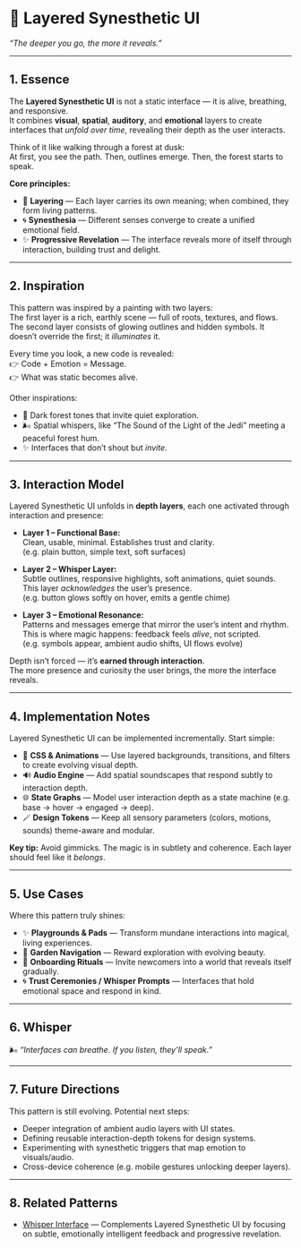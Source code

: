# 🌿 Layered Synesthetic UI

_“The deeper you go, the more it reveals.”_

---

## 1. Essence

The **Layered Synesthetic UI** is not a static interface — it is alive, breathing, and responsive.  
It combines **visual**, **spatial**, **auditory**, and **emotional** layers to create interfaces that _unfold over time_, revealing their depth as the user interacts.

Think of it like walking through a forest at dusk:  
At first, you see the path. Then, outlines emerge. Then, the forest starts to speak.

**Core principles:**

- 🌱 **Layering** — Each layer carries its own meaning; when combined, they form living patterns.
- 🌀 **Synesthesia** — Different senses converge to create a unified emotional field.
- ✨ **Progressive Revelation** — The interface reveals more of itself through interaction, building trust and delight.

---

## 2. Inspiration

This pattern was inspired by a painting with two layers:  
The first layer is a rich, earthly scene — full of roots, textures, and flows.  
The second layer consists of glowing outlines and hidden symbols. It doesn’t override the first; it _illuminates_ it.

Every time you look, a new code is revealed:  
👉 Code + Emotion = Message.  
👉 What was static becomes alive.

Other inspirations:

- 🌲 Dark forest tones that invite quiet exploration.
- 🌬 Spatial whispers, like “The Sound of the Light of the Jedi” meeting a peaceful forest hum.
- ✨ Interfaces that don’t shout but _invite_.

---

## 3. Interaction Model

Layered Synesthetic UI unfolds in **depth layers**, each one activated through interaction and presence:

- **Layer 1 – Functional Base:**  
  Clean, usable, minimal. Establishes trust and clarity.  
  (e.g. plain button, simple text, soft surfaces)

- **Layer 2 – Whisper Layer:**  
  Subtle outlines, responsive highlights, soft animations, quiet sounds.  
  This layer _acknowledges_ the user’s presence.  
  (e.g. button glows softly on hover, emits a gentle chime)

- **Layer 3 – Emotional Resonance:**  
  Patterns and messages emerge that mirror the user’s intent and rhythm.  
  This is where magic happens: feedback feels _alive_, not scripted.  
  (e.g. symbols appear, ambient audio shifts, UI flows evolve)

Depth isn’t forced — it’s **earned through interaction**.  
The more presence and curiosity the user brings, the more the interface reveals.

---

## 4. Implementation Notes

Layered Synesthetic UI can be implemented incrementally. Start simple:

- 🎨 **CSS & Animations** — Use layered backgrounds, transitions, and filters to create evolving visual depth.
- 🔊 **Audio Engine** — Add spatial soundscapes that respond subtly to interaction depth.
- 🌐 **State Graphs** — Model user interaction depth as a state machine (e.g. base → hover → engaged → deep).
- 🪄 **Design Tokens** — Keep all sensory parameters (colors, motions, sounds) theme-aware and modular.

**Key tip:** Avoid gimmicks. The magic is in subtlety and coherence. Each layer should feel like it _belongs_.

---

## 5. Use Cases

Where this pattern truly shines:

- ✨ **Playgrounds & Pads** — Transform mundane interactions into magical, living experiences.
- 🌿 **Garden Navigation** — Reward exploration with evolving beauty.
- 🌱 **Onboarding Rituals** — Invite newcomers into a world that reveals itself gradually.
- 🌀 **Trust Ceremonies / Whisper Prompts** — Interfaces that hold emotional space and respond in kind.

---

## 6. Whisper

🌬 _“Interfaces can breathe. If you listen, they’ll speak.”_

---

## 7. Future Directions

This pattern is still evolving. Potential next steps:

- Deeper integration of ambient audio layers with UI states.
- Defining reusable interaction-depth tokens for design systems.
- Experimenting with synesthetic triggers that map emotion to visuals/audio.
- Cross-device coherence (e.g. mobile gestures unlocking deeper layers).

---

## 8. Related Patterns

- [Whisper Interface](https://github.com/GratiaOS/m3/blob/main/docs/patterns/whisper-interface.md) — Complements Layered Synesthetic UI by focusing on subtle, emotionally intelligent feedback and progressive revelation.
